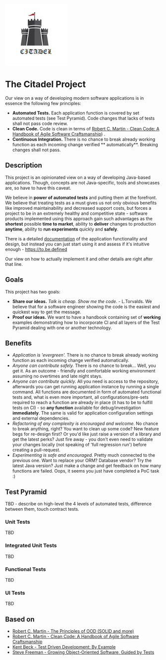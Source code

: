 ![](logo.png)

# The Citadel Project

Our view on a way of developing modern software applications is in essence the following few principles:

* **Automated Tests.** Each application function is covered by set automated tests (see Test Pyramid). Code changes that
  lacks of tests shall not pass code review.
* **Clean Code.** Code is clean in terms
  of [Robert C. Martin - Clean Code: A Handbook of Agile Software Craftsmanship](https://www.amazon.com/Clean-Code-Handbook-Software-Craftsmanship/dp/0132350882))
  .
* **Continuous Integration.** There is no chance to break already working function as each incoming change verified **
  automatically**. Breaking changes shall not pass.

## Description
This project is an opinionated view on a way of developing Java-based applications. Though, concepts are not
Java-specific, tools and showcases are, so have to have this caveat.

We believe in **power of automated tests** and putting them at the forefront. We believe that treating tests as a must
gives us not only obvious benefits like improved maintainability and decreased support costs, but forces a project to be
in an extremely healthy and competitive state - software products implemented using this approach gain such advantages
as the **shortest** possible **time to market**, ability to **deliver** changes to production **anytime**, ability to
**run experiments** quickly and **safely**.

There is a detailed [documentation](doc/index.md) of the application functionality and design, but instead you can just
start using it and assess if it's intuitive enough - https://to.be.defined

Our view on how to actually implement it and other details are right after that line.

## Goals

This project has two goals:

* **Share our ideas.** _Talk is cheap. Show me the code._ - L.Torvalds. We believe that for a software engineer showing
  the code is the easiest and quickest way to get the message.
* **Proof our ideas.** We want to have a handbook containing set of **working** examples demonstrating how to
  incorporate CI and all layers of the Test Pyramid dealing with one or another technology.

## Benefits

* _Application is 'evergreen'._ There is no chance to break already working function as each incoming change verified
  automatically.
* _Anyone can contribute safely._ There is no chance to break... Well, you get it. As an outcome - friendly and
  comfortable working environment assuming no overtimes and late night stays.
* _Anyone can contribute quickly._ All you need is access to the repository, afterwards you can get running application
  instance by running a single command. All functions are documented in form of automated functional tests and, what is
  even more important, all configurations/pre-sets required to reach a function are already in place (it has to be to
  fulfill tests on CI) - so **any function** available for debug/investigation **immediately**. The same is valid for
  application configuration settings and external dependencies.
* _Refactoring of any complexity is encouraged and welcome._ No chance to break anything, right? You want to clean up
  some code? New feature begs for re-design first? Or you'd like just raise a version of a library and get the latest
  perks? Just fire away - you don't even need to validate your changes locally (not speaking of 'full regression run')
  before creating a pull-request.
* _Experimenting is safe and encouraged._ Pretty much connected to the previous one. Want to replace your ORM? Database
  vendor? Try the latest Java version? Just make a change and get feedback on how many functions are failed. Oops, it
  seems you just have completed a PoC task :)

## Test Pyramid

TBD - describe on high-level the 4 levels of automated tests, difference between them, touch contract tests.

### Unit Tests

TBD

### Integrated Unit Tests

TBD

### Functional Tests

TBD

### UI Tests

TBD

## Based on

* [Robert C. Martin - The Principles of OOD (SOLID and more)](http://www.butunclebob.com/ArticleS.UncleBob.PrinciplesOfOod)
* [Robert C. Martin - Clean Code: A Handbook of Agile Software Craftsmanship](https://www.amazon.com/Clean-Code-Handbook-Software-Craftsmanship/dp/0132350882)
* [Kent Beck - Test Driven Development: By Example](https://www.amazon.com/Test-Driven-Development-Kent-Beck/dp/0321146530)
* [Steve Freeman - Growing Object-Oriented Software, Guided by Tests](https://www.amazon.com/Growing-Object-Oriented-Software-Guided-Tests/dp/0321503627) 
